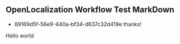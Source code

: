 ## OpenLocalization Workflow Test MarkDown
* 89169d5f-56e9-440a-bf34-d637c32d419e 
thanks!

Hello world